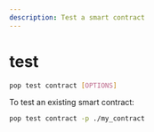 ```yaml
---
description: Test a smart contract
---
```


# test

```bash
pop test contract [OPTIONS]
```

To test an existing smart contract:

```bash
pop test contract -p ./my_contract
```
